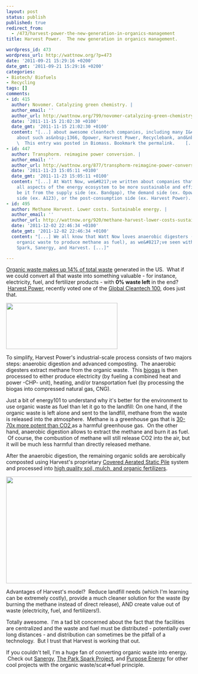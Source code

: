 ```yaml
---
layout: post
status: publish
published: true
redirect_from:
  - /473/harvest-power-the-new-generation-in-organics-management
title: Harvest Power.  The new generation in organics management.

wordpress_id: 473
wordpress_url: http://wattnow.org/?p=473
date: '2011-09-21 15:29:16 +0200'
date_gmt: '2011-09-21 15:29:16 +0200'
categories:
- Biotech/ Biofuels
- Recycling
tags: []
comments:
- id: 415
  author: Novomer. Catalyzing green chemistry. |
  author_email: ''
  author_url: http://wattnow.org/799/novomer-catalyzing-green-chemistry
  date: '2011-11-15 21:02:30 +0100'
  date_gmt: '2011-11-15 21:02:30 +0100'
  content: "[...] about awesome cleantech companies, including many I&#8217;ve written
    about such as&nbsp;1366, Opower, Harvest Power, Recyclebank, and&nbsp;RelayRides.
    \  This entry was posted in Biomass. Bookmark the permalink.    [...]"
- id: 447
  author: Transphorm. reimagine power conversion. |
  author_email: ''
  author_url: http://wattnow.org/877/transphorm-reimagine-power-conversion
  date: '2011-11-23 15:05:11 +0100'
  date_gmt: '2011-11-23 15:05:11 +0100'
  content: "[...] At Watt Now, we&#8217;ve written about companies that are revolutionizing
    all aspects of the energy ecosystem to be more sustainable and efficient &#8211;
    be it from the supply side (ex. Bandgap), the demand side (ex. Opower), the storage
    side (ex. A123), or the post-consumption side (ex. Harvest Power). [...]"
- id: 495
  author: Methane Harvest. Lower costs. Sustainable energy. |
  author_email: ''
  author_url: http://wattnow.org/920/methane-harvest-lower-costs-sustainable-energy
  date: '2011-12-02 22:46:34 +0100'
  date_gmt: '2011-12-02 22:46:34 +0100'
  content: "[...] We all know that Watt Now loves anaerobic digesters (processing
    organic waste to produce methane as fuel), as we&#8217;ve seen with Purpose, Park
    Spark, Sanergy, and Harvest. [...]"

---
```

<p><a href="http://www.epa.gov/osw/conserve/materials/organics/food/fd-basic.htm">Organic waste makes up 14% of total waste</a> generated in the US. &nbsp;What if we could convert all that waste into something valuable - for instance, electricity, fuel, and fertilizer products - with <strong>0% waste left</strong> in the end? &nbsp;<a href="http://www.harvestpower.com/">Harvest Power</a>, recently&nbsp;voted one of the <a href="http://www.cleantech.com/global-cleantech-100/">Global Cleantech 100</a>,&nbsp;does just that.</p>
<p><a href="{{ 'assets/from-wordpress/uploads/2011/09/Harvest.jpg' | relative_url }}"><img class="alignleft size-full wp-image-474" title="Harvest" src="{{ 'assets/from-wordpress/uploads/2011/09/Harvest.jpg' | relative_url }}" alt="" width="302" height="125" /></a></p>

<p>To simplify, Harvest Power's industrial-scale process consists of two majors steps: anaerobic digestion and advanced composting. &nbsp;The anaerobic digesters extract methane from the organic waste. &nbsp;This <a href="http://www.harvestpower.com/products/renewable-energy/">biogas</a> is then processed to either produce electricity (by fueling a combined heat and power -CHP- unit), heating, and/or transportation fuel (by processing the biogas into compressed natural gas, CNG).</p>
<p>Just a bit of energy101 to understand why it's better for the environment to use organic waste as fuel than let it go to the landfill: On one hand, if the organic waste is left alone and sent to the landfill, methane from the waste is released into the atmosphere. &nbsp;Methane is a greenhouse gas that is <a href="http://PARKSPARKPROJECT.COM/artwork/1110360.html">30-70x more potent than CO2 </a>as a harmful greenhouse gas. &nbsp;On the other hand, anaerobic digestion allows to extract the methane and burn it as fuel. &nbsp;Of course, the combustion of methane will still release CO2 into the air, but it will be much less harmful than directly released methane.</p>
<p>After the anaerobic digestion, the remaining organic solids are aerobically composted using Harvest's proprietary <a href="http://www.harvestpower.com/capabilities/technology/composting/">Covered Aerated Static Pile</a> system and processed into <a href="http://www.harvestpower.com/products/soil-products/">high quality soil, mulch, and organic fertilizers</a>.</p>
<p><a href="{{ 'assets/from-wordpress/uploads/2011/09/sustainable-energy.jpg' | relative_url }}"><img class="alignleft size-full wp-image-475" title="sustainable-energy" src="{{ 'assets/from-wordpress/uploads/2011/09/sustainable-energy.jpg' | relative_url }}" alt="" width="664" height="289" /></a></p>


<p>Advantages of Harvest's model? &nbsp;Reduce landfill needs (which I'm learning can be extremely costly), provide a much cleaner solution for the waste (by burning the methane instead of direct release), AND create value out of waste (electricity, fuel, and fertilizers!).</p>
<p>Totally awesome. &nbsp;I'm a tad bit concerned about the fact that the facilities are centralized and the waste and fuel must be distributed - potentially over long distances - and distribution can sometimes be the pitfall of a technology. &nbsp;But I trust that Harvest is working that out.</p>
<p>If you couldn't tell, I'm a huge fan of converting organic waste into energy. &nbsp;Check out <a title="Sanergy. Building Sustainable Sanitation in Urban Slums." href="http://wattnow.org/254/sanergy-building-sustainable-sanitation-in-urban-slums">Sanergy</a>, <a title="The Power of Dog Poop" href="http://wattnow.org/79/the-power-of-dog-poop">The Park Spark Project</a>, and <a title="Purpose Energy, Inc." href="http://wattnow.org/27/purpose-energy-inc">Purpose Energy</a>&nbsp;for other cool projects with the organic waste/scat=>fuel principle.</p>
